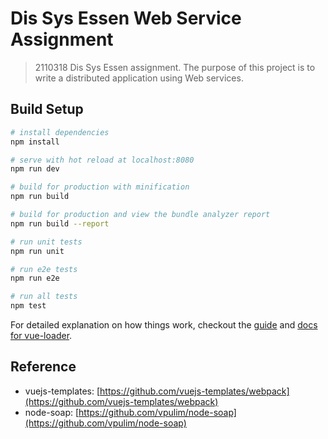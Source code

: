 # Dis Sys Essen Web Service Assignment

> 2110318 Dis Sys Essen assignment. The purpose of this project is to write a distributed application using Web services.

## Build Setup

``` bash
# install dependencies
npm install

# serve with hot reload at localhost:8080
npm run dev

# build for production with minification
npm run build

# build for production and view the bundle analyzer report
npm run build --report

# run unit tests
npm run unit

# run e2e tests
npm run e2e

# run all tests
npm test
```

For detailed explanation on how things work, checkout the [guide](http://vuejs-templates.github.io/webpack/) and [docs for vue-loader](http://vuejs.github.io/vue-loader).

## Reference
- vuejs-templates: [https://github.com/vuejs-templates/webpack](https://github.com/vuejs-templates/webpack)
- node-soap: [https://github.com/vpulim/node-soap](https://github.com/vpulim/node-soap)
